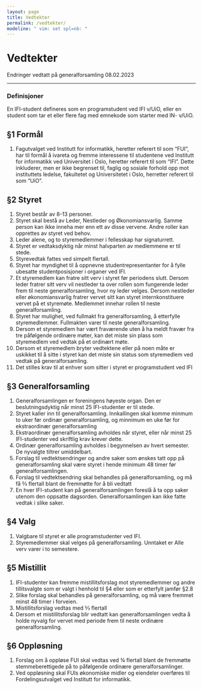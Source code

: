 ```yaml
---
layout: page
title: Vedtekter
permalink: /vedtekter/
modeline: " vim: set spl=nb: "
---
```


# Vedtekter

Endringer vedtatt på generalforsamling 08.02.2023

---

### Definisjoner

En IFI-student defineres som en programstudent ved IFI v/UiO, eller en student som tar et eller flere fag med emnekode som starter med IN- v/UiO.

## §1 Formål

1. Fagutvalget ved Institutt for informatikk, heretter referert til som “FUI”, har
til formål å ivareta og fremme interessene til studentene ved Institutt for
informatikk ved Universitet i Oslo, heretter referert til som “IFI”. Dette inkluderer, men er ikke begrenset
til, faglig og sosiale forhold opp mot instituttets ledelse, fakultetet og
Universitetet i Oslo, herretter referert til som “UiO”.

## §2 Styret

1. Styret består av 8-13 personer.
2. Styret skal bestå av Leder, Nestleder og Økonomiansvarlig. Samme person kan ikke inneha mer enn ett av disse vervene. Andre roller kan opprettes av styret ved behov.
3. Leder alene, og to styremedlemmer i fellesskap har signaturrett.
4. Styret er vedtaksdyktig når minst halvparten av medlemmene er til stede.
5. Styrevedtak fattes ved simpelt flertall.
6. Styret har myndighet til å oppnevne studentrepresentanter for å fylle ubesatte studentposisjoner i organer ved IFI.
7. Et styremedlem kan fratre sitt verv i styret før periodens slutt. Dersom leder fratrer sitt verv vil nestleder ta over rollen som fungerende leder frem til neste generalforsamling, hvor ny leder velges. Dersom nestleder eller økonomiansvarlig fratrer vervet sitt kan styret internkonstituere vervet på et styremøte. Medlemmet innehar rollen til neste generalforsamling.
8. Styret har mulighet, ved fullmakt fra generalforsamling, å etterfylle styremedlemmer. Fullmakten varer til neste generalforsamling.
9. Dersom et styremedlem har vært fraværende uten å ha meldt fravær fra tre påfølgende ordinære møter, kan det miste sin plass som styremedlem ved vedtak på et ordinært møte.
10. Dersom et styremedlem bryter vedtektene eller på noen måte er uskikket til å sitte i styret kan det miste sin status som styremedlem ved vedtak på generalforsamling.
11. Det stilles krav til at enhver som sitter i styret er programstudent ved IFI

## §3 Generalforsamling

1. Generalforsamlingen er foreningens høyeste organ. Den er beslutningsdyktig når minst 25 IFI-studenter er til stede.
2. Styret kaller inn til generalforsamling. Innkallingen skal komme minmum to uker før  ordinær generalforsamling, og minnimum en uke før for ekstraordinær generalforsamling
3. Ekstraordinær generalforsamling avholdes når styret, eller når minst 25 IFI-studenter ved skriftlig krav krever dette.
4. Ordinær generalforsamling avholdes i begynnelsen av hvert semester. De nyvalgte tiltrer umiddelbart.
5. Forslag til vedtektsendringer og andre saker som ønskes tatt opp på generalforsamling skal være styret i hende minimum 48 timer før generalforsamlingen.
6. Forslag til vedtektsendring skal behandles på generalforsamling, og må få 2⁄3 flertall blant de fremmøtte for å bli vedtatt
7. En hver IFI-student kan på generalforsamlingen foreslå å ta opp saker utenom den oppsatte dagsorden. Generalforsamlingen kan ikke fatte vedtak i slike saker.

## §4 Valg

1. Valgbare til styret er alle programstudenter ved IFI.
2. Styremedlemmer skal velges på generalforsamling. Unntaket er  Alle verv varer i to semestere.

## §5 Mistillit

1. IFI-studenter kan fremme mistillitsforslag mot styremedlemmer og andre tillitsvalgte som er valgt i henhold til §4 eller som er etterfylt jamfør §2.8
2. Slike forslag skal behandles på generalforsamling, og må være fremmet minst 48 timer i forveien.
3. Mistillitsforslag vedtas med 2⁄3 flertall
4. Dersom et mistillitsforslag blir vedtatt kan generalforsamlingen vedta å holde nyvalg for vervet med periode frem til neste ordinære generalforsamling.

## §6 Oppløsning

1. ​Forslag om å oppløse FUI skal vedtas ved ¾ flertall blant de fremmøtte
stemmeberettigede på to påfølgende ordinære generalforsamlinger.
2. Ved oppløsning skal FUIs økonomiske midler og eiendeler overføres til
Fordelingsutvalget ved Institutt for informatikk.
